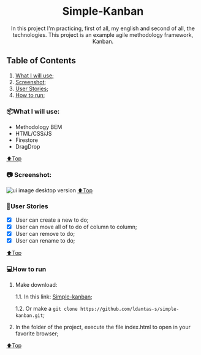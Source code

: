 
<h1 align="center">Simple-Kanban</h1>
<p align="center">In this project I'm practicing, first of all, my english and second of all, the technologies. This project is an example agile methodology framework, Kanban.</p>

## Table of Contents

1. [What I will use;](#what-i-will-use)
2. [Screenshot](#screenshot);
3. [User Stories](#user-stories);
4. [How to run](#how-to-run);


### :package:What I will use: 
- Methodology BEM
- HTML/CSS/JS
- Firestore
- DragDrop

[:arrow_up:Top](#table-of-contents)


### :camera: Screenshot:

![ui image desktop version](https://i.imgur.com/HTjydSd.png)
[:arrow_up:Top](#table-of-contents)


### :speech_balloon:User Stories

- [x] User can create a new to do;
- [X] User can move all of to do of column to column;
- [X] User can remove to do;
- [X] User can rename to do;

[:arrow_up:Top](#table-of-contents)

### :computer:How to run

1. Make download:

	1.1. In this link: [Simple-kanban](https://github.com/ldantas-s/simple-kanban/archive/master.zip);
	
	1.2. Or make a `git clone https://github.com/ldantas-s/simple-kanban.git`;
	
2. In the folder of the project, execute the file index.html to open in your favorite browser;

[:arrow_up:Top](#table-of-contents)
